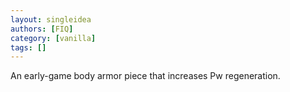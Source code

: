 ```yaml
---
layout: singleidea
authors: [FIQ]
category: [vanilla]
tags: []
---
```

An early-game body armor piece that increases Pw regeneration.
